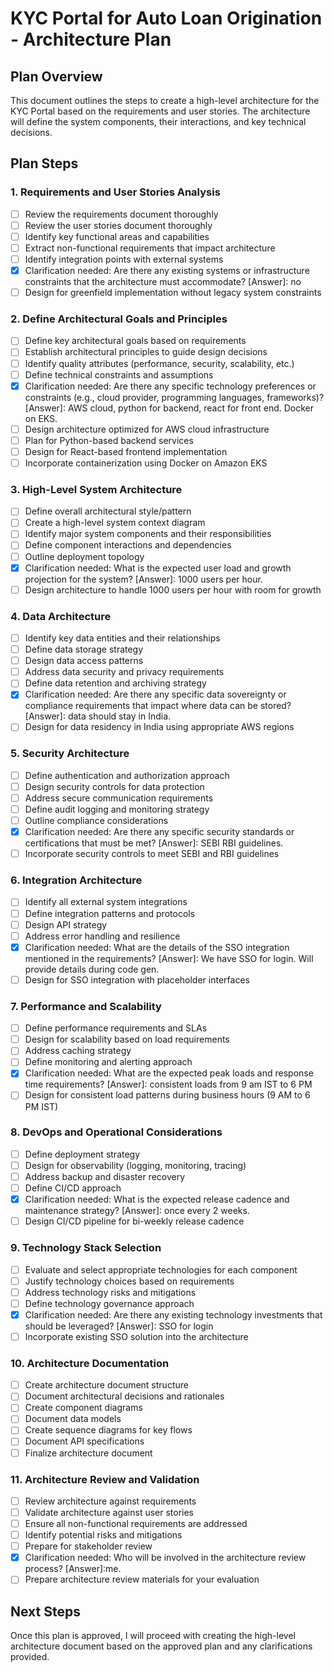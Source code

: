 # KYC Portal for Auto Loan Origination - Architecture Plan

## Plan Overview
This document outlines the steps to create a high-level architecture for the KYC Portal based on the requirements and user stories. The architecture will define the system components, their interactions, and key technical decisions.

## Plan Steps

### 1. Requirements and User Stories Analysis
- [ ] Review the requirements document thoroughly
- [ ] Review the user stories document thoroughly
- [ ] Identify key functional areas and capabilities
- [ ] Extract non-functional requirements that impact architecture
- [ ] Identify integration points with external systems
- [x] Clarification needed: Are there any existing systems or infrastructure constraints that the architecture must accommodate? [Answer]: no
- [ ] Design for greenfield implementation without legacy system constraints

### 2. Define Architectural Goals and Principles
- [ ] Define key architectural goals based on requirements
- [ ] Establish architectural principles to guide design decisions
- [ ] Identify quality attributes (performance, security, scalability, etc.)
- [ ] Define technical constraints and assumptions
- [x] Clarification needed: Are there any specific technology preferences or constraints (e.g., cloud provider, programming languages, frameworks)? [Answer]: AWS cloud, python for backend, react for front end. Docker on EKS.
- [ ] Design architecture optimized for AWS cloud infrastructure
- [ ] Plan for Python-based backend services
- [ ] Design for React-based frontend implementation
- [ ] Incorporate containerization using Docker on Amazon EKS

### 3. High-Level System Architecture
- [ ] Define overall architectural style/pattern
- [ ] Create a high-level system context diagram
- [ ] Identify major system components and their responsibilities
- [ ] Define component interactions and dependencies
- [ ] Outline deployment topology
- [x] Clarification needed: What is the expected user load and growth projection for the system? [Answer]: 1000 users per hour.
- [ ] Design architecture to handle 1000 users per hour with room for growth

### 4. Data Architecture
- [ ] Identify key data entities and their relationships
- [ ] Define data storage strategy
- [ ] Design data access patterns
- [ ] Address data security and privacy requirements
- [ ] Define data retention and archiving strategy
- [x] Clarification needed: Are there any specific data sovereignty or compliance requirements that impact where data can be stored? [Answer]: data should stay in India.
- [ ] Design for data residency in India using appropriate AWS regions

### 5. Security Architecture
- [ ] Define authentication and authorization approach
- [ ] Design security controls for data protection
- [ ] Address secure communication requirements
- [ ] Define audit logging and monitoring strategy
- [ ] Outline compliance considerations
- [x] Clarification needed: Are there any specific security standards or certifications that must be met? [Answer]: SEBI RBI guidelines.
- [ ] Incorporate security controls to meet SEBI and RBI guidelines

### 6. Integration Architecture
- [ ] Identify all external system integrations
- [ ] Define integration patterns and protocols
- [ ] Design API strategy
- [ ] Address error handling and resilience
- [x] Clarification needed: What are the details of the SSO integration mentioned in the requirements? [Answer]: We have SSO for login. Will provide details during code gen.
- [ ] Design for SSO integration with placeholder interfaces

### 7. Performance and Scalability
- [ ] Define performance requirements and SLAs
- [ ] Design for scalability based on load requirements
- [ ] Address caching strategy
- [ ] Define monitoring and alerting approach
- [x] Clarification needed: What are the expected peak loads and response time requirements? [Answer]: consistent loads from 9 am IST to 6 PM
- [ ] Design for consistent load patterns during business hours (9 AM to 6 PM IST)

### 8. DevOps and Operational Considerations
- [ ] Define deployment strategy
- [ ] Design for observability (logging, monitoring, tracing)
- [ ] Address backup and disaster recovery
- [ ] Define CI/CD approach
- [x] Clarification needed: What is the expected release cadence and maintenance strategy? [Answer]: once every 2 weeks.
- [ ] Design CI/CD pipeline for bi-weekly release cadence

### 9. Technology Stack Selection
- [ ] Evaluate and select appropriate technologies for each component
- [ ] Justify technology choices based on requirements
- [ ] Address technology risks and mitigations
- [ ] Define technology governance approach
- [x] Clarification needed: Are there any existing technology investments that should be leveraged? [Answer]: SSO for login
- [ ] Incorporate existing SSO solution into the architecture

### 10. Architecture Documentation
- [ ] Create architecture document structure
- [ ] Document architectural decisions and rationales
- [ ] Create component diagrams
- [ ] Document data models
- [ ] Create sequence diagrams for key flows
- [ ] Document API specifications
- [ ] Finalize architecture document

### 11. Architecture Review and Validation
- [ ] Review architecture against requirements
- [ ] Validate architecture against user stories
- [ ] Ensure all non-functional requirements are addressed
- [ ] Identify potential risks and mitigations
- [ ] Prepare for stakeholder review
- [x] Clarification needed: Who will be involved in the architecture review process? [Answer]:me.
- [ ] Prepare architecture review materials for your evaluation

## Next Steps
Once this plan is approved, I will proceed with creating the high-level architecture document based on the approved plan and any clarifications provided.
